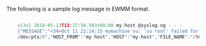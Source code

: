---
---
<!-- DISCLAIMER: This file is based on the syslog-ng Open Source Edition documentation https://github.com/balabit/syslog-ng-ose-guides/commit/2f4a52ee61d1ea9ad27cb4f3168b95408fddfdf2 and is used under the terms of The syslog-ng Open Source Edition Documentation License. The file has been modified by Axoflow. -->
The following is a sample log message in EWMM format.

```c

    <13>1 2018-05-13T13:27:50.993+00:00 my-host @syslog-ng - - -
    {"MESSAGE":"<34>Oct 11 22:14:15 mymachine su: 'su root' failed for username on
    /dev/pts/8","HOST_FROM":"my-host","HOST":"my-host","FILE_NAME":"/tmp/in","._TAGS":".source.s_file"}

```

